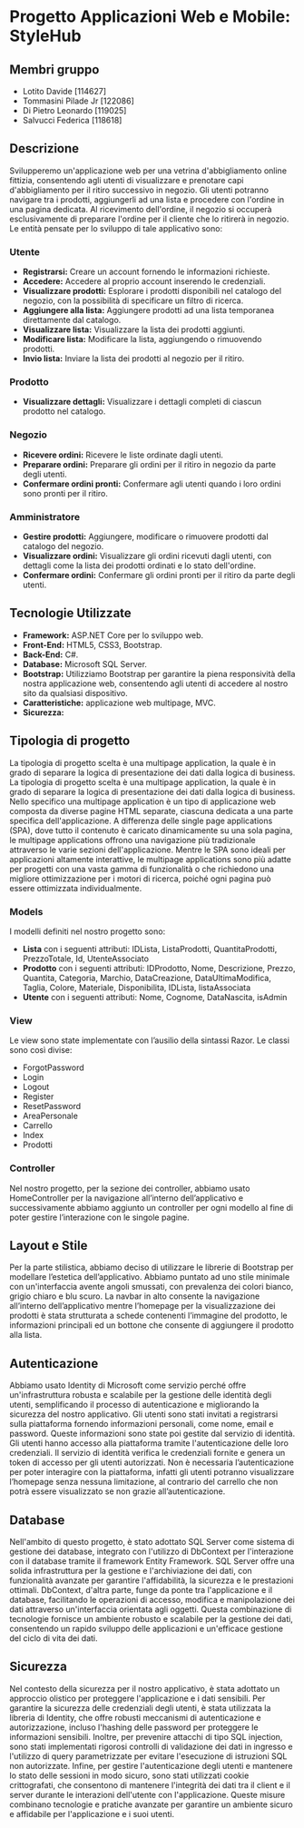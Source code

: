 # Progetto Applicazioni Web e Mobile: StyleHub
## Membri gruppo
- Lotito Davide [114627]
- Tommasini Pilade Jr [122086]
- Di Pietro Leonardo [119025]
- Salvucci Federica [118618]

## Descrizione
Svilupperemo un'applicazione web per una vetrina d'abbigliamento online fittizia, consentendo agli utenti di visualizzare e prenotare capi d'abbigliamento per il ritiro successivo in negozio. Gli utenti potranno navigare tra i prodotti, aggiungerli ad una lista e procedere con l'ordine in una pagina dedicata. Al ricevimento dell'ordine, il negozio si occuperà esclusivamente di preparare l'ordine per il cliente che lo ritirerà in negozio. Le entità pensate per lo sviluppo di tale applicativo sono:

### Utente
- **Registrarsi:** Creare un account fornendo le informazioni richieste.
- **Accedere:** Accedere al proprio account inserendo le credenziali.
- **Visualizzare prodotti:** Esplorare i prodotti disponibili nel catalogo del negozio, con la possibilità di specificare un filtro di ricerca.
- **Aggiungere alla lista:** Aggiungere prodotti ad una lista temporanea direttamente dal catalogo.
- **Visualizzare lista:** Visualizzare la lista dei prodotti aggiunti.
- **Modificare lista:** Modificare la lista, aggiungendo o rimuovendo prodotti.
- **Invio lista:** Inviare la lista dei prodotti al negozio per il ritiro.

### Prodotto
- **Visualizzare dettagli:** Visualizzare i dettagli completi di ciascun prodotto nel catalogo.

### Negozio
- **Ricevere ordini:** Ricevere le liste ordinate dagli utenti.
- **Preparare ordini:** Preparare gli ordini per il ritiro in negozio da parte degli utenti.
- **Confermare ordini pronti:** Confermare agli utenti quando i loro ordini sono pronti per il ritiro.

### Amministratore
- **Gestire prodotti:** Aggiungere, modificare o rimuovere prodotti dal catalogo del negozio.
- **Visualizzare ordini:** Visualizzare gli ordini ricevuti dagli utenti, con dettagli come la lista dei prodotti ordinati e lo stato dell'ordine.
- **Confermare ordini:** Confermare gli ordini pronti per il ritiro da parte degli utenti.

## Tecnologie Utilizzate
- **Framework:** ASP.NET Core per lo sviluppo web.
- **Front-End:** HTML5, CSS3, Bootstrap.
- **Back-End:** C#.
- **Database:** Microsoft SQL Server.
- **Bootstrap:** Utilizziamo Bootstrap per garantire la piena responsività della nostra applicazione web, consentendo agli utenti di accedere al nostro sito da qualsiasi dispositivo.
- **Caratteristiche:** applicazione web multipage, MVC.
- **Sicurezza:**

## Tipologia di progetto
La tipologia di progetto scelta è una multipage application, la quale è in grado di separare la logica di presentazione dei dati dalla logica di business.
La tipologia di progetto scelta è una multipage application, la quale è in grado di separare la logica di presentazione dei dati dalla logica di business.
Nello specifico una multipage application è un tipo di applicazione web composta da diverse pagine HTML separate, ciascuna dedicata a una parte specifica dell'applicazione.
A differenza delle single page applications (SPA), dove tutto il contenuto è caricato dinamicamente su una sola pagina, le multipage applications offrono una navigazione più tradizionale attraverso le varie sezioni dell'applicazione.
Mentre le SPA sono ideali per applicazioni altamente interattive, le multipage applications sono più adatte per progetti con una vasta gamma di funzionalità o che richiedono una migliore ottimizzazione per i motori di ricerca, poiché ogni pagina può essere ottimizzata individualmente.

### Models
I modelli definiti nel nostro progetto sono:
- **Lista** con i seguenti attributi: IDLista, ListaProdotti, QuantitaProdotti, PrezzoTotale, Id, UtenteAssociato
- **Prodotto** con i seguenti attributi: IDProdotto, Nome, Descrizione, Prezzo, Quantita, Categoria, Marchio, DataCreazione, DataUltimaModifica, Taglia, Colore, Materiale, Disponibilita, IDLista, listaAssociata
- **Utente** con i seguenti attributi: Nome, Cognome, DataNascita, isAdmin

### View
Le view sono state implementate con l’ausilio della sintassi Razor. Le classi sono così divise:
- ForgotPassword
- Login
- Logout
- Register
- ResetPassword
- AreaPersonale
- Carrello
- Index
- Prodotti

### Controller
Nel nostro progetto, per la sezione dei controller, abbiamo usato HomeController per la navigazione all’interno dell’applicativo e successivamente abbiamo aggiunto un controller per ogni modello al fine di poter gestire l’interazione con le singole pagine.

## Layout e Stile
Per la parte stilistica, abbiamo deciso di utilizzare le librerie di Bootstrap per modellare l’estetica dell’applicativo. Abbiamo puntato ad uno stile minimale con un'interfaccia avente angoli smussati, con prevalenza dei colori bianco, grigio chiaro e blu scuro. La navbar in alto consente la navigazione all’interno dell’applicativo mentre l’homepage per la visualizzazione dei prodotti è stata strutturata a schede contenenti l’immagine del prodotto, le informazioni principali ed un bottone che consente di aggiungere il prodotto alla lista.

## Autenticazione
Abbiamo usato Identity di Microsoft come servizio perché offre un'infrastruttura robusta e scalabile per la gestione delle identità degli utenti, semplificando il processo di autenticazione e migliorando la sicurezza del nostro applicativo.
Gli utenti sono stati invitati a registrarsi sulla piattaforma fornendo informazioni personali, come nome, email e password. Queste informazioni sono state poi gestite dal servizio di identità.
Gli utenti hanno accesso alla piattaforma tramite l'autenticazione delle loro credenziali. Il servizio di identità verifica le credenziali fornite e genera un token di accesso per gli utenti autorizzati.
Non è necessaria l’autenticazione per poter interagire con la piattaforma, infatti gli utenti potranno visualizzare l’homepage senza nessuna limitazione, al contrario del carrello che non potrà essere visualizzato se non grazie all’autenticazione.

## Database
Nell'ambito di questo progetto, è stato adottato SQL Server come sistema di gestione dei database, integrato con l'utilizzo di DbContext per l'interazione con il database tramite il framework Entity Framework.
SQL Server offre una solida infrastruttura per la gestione e l'archiviazione dei dati, con funzionalità avanzate per garantire l'affidabilità, la sicurezza e le prestazioni ottimali. DbContext, d'altra parte, funge da ponte tra l'applicazione e il database, facilitando le operazioni di accesso, modifica e manipolazione dei dati attraverso un'interfaccia orientata agli oggetti.
Questa combinazione di tecnologie fornisce un ambiente robusto e scalabile per la gestione dei dati, consentendo un rapido sviluppo delle applicazioni e un'efficace gestione del ciclo di vita dei dati.

## Sicurezza
Nel contesto della sicurezza per il nostro applicativo, è stata adottato un approccio olistico per proteggere l'applicazione e i dati sensibili. Per garantire la sicurezza delle credenziali degli utenti, è stata utilizzata la libreria di Identity, che offre robusti meccanismi di autenticazione e autorizzazione, incluso l'hashing delle password per proteggere le informazioni sensibili.
Inoltre, per prevenire attacchi di tipo SQL injection, sono stati implementati rigorosi controlli di validazione dei dati in ingresso e l'utilizzo di query parametrizzate per evitare l'esecuzione di istruzioni SQL non autorizzate.
Infine, per gestire l'autenticazione degli utenti e mantenere lo stato delle sessioni in modo sicuro, sono stati utilizzati cookie crittografati, che consentono di mantenere l'integrità dei dati tra il client e il server durante le interazioni dell'utente con l'applicazione. Queste misure combinano tecnologie e pratiche avanzate per garantire un ambiente sicuro e affidabile per l'applicazione e i suoi utenti.
